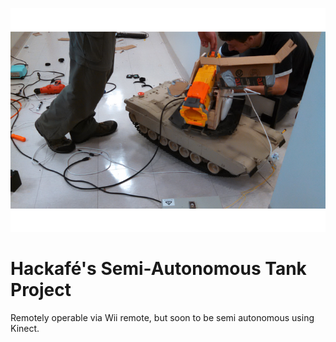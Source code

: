 ![Tank](/tank.png)

# Hackafé's Semi-Autonomous Tank Project

Remotely operable via Wii remote, but soon to be semi autonomous using Kinect.
